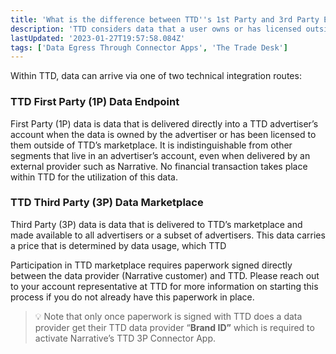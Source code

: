 ```yaml
---
title: 'What is the difference between TTD''s 1st Party and 3rd Party Endpoints?'
description: 'TTD considers data that a user owns or has licensed outside of TTD to be 1P data, and data that is purchased within their marketplace to be 3P data.'
lastUpdated: '2023-01-27T19:57:58.084Z'
tags: ['Data Egress Through Connector Apps', 'The Trade Desk']
---
```

Within TTD, data can arrive via one of two technical integration routes:

### TTD First Party (1P) Data Endpoint

First Party (1P) data is data that is delivered directly into a TTD advertiser’s account when the data is owned by the advertiser or has been licensed to them outside of TTD’s marketplace. It is indistinguishable from other segments that live in an advertiser’s account, even when delivered by an external provider such as Narrative. No financial transaction takes place within TTD for the utilization of this data.

### TTD Third Party (3P) Data Marketplace

Third Party (3P) data is data that is delivered to TTD’s marketplace and made available to all advertisers or a subset of advertisers. This data carries a price that is determined by data usage, which TTD

Participation in TTD marketplace requires paperwork signed directly between the data provider (Narrative customer) and TTD. Please reach out to your account representative at TTD for more information on starting this process if you do not already have this paperwork in place.

> 💡 Note that only once paperwork is signed with TTD does a data provider get their TTD data provider “**Brand ID”** which is required to activate Narrative’s TTD 3P Connector App.

